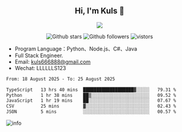 <h2 align="center"> Hi, I'm Kuls 👋 </h2>
<p align="center">
    <p align="center">
        <img src=" https://avatars.githubusercontent.com/u/42165104?s=460&u=5c7fbf0bce7d4b38a15a44676e6f64b529e47598&v=4"/>
    </p>
    <p align="center">
      <img src="https://img.shields.io/github/stars/hellokuls?style=social" alt="Github stars" />
      <img src="https://img.shields.io/github/followers/hellokuls?style=social" alt="Github followers" />
      <img src="https://visitor-badge.glitch.me/badge?page_id=hellokuls.readme" alt="vistors" />
    </p>
</p>

- Program Language：Python、Node.js、C#、Java
- Full Stack Engineer.
- Email: kuls666888@gmail.com
- Wechat: LLLLLLS123

<!--START_SECTION:waka-->

```txt
From: 18 August 2025 - To: 25 August 2025

TypeScript   13 hrs 40 mins  ███████████████████▓░░░░░   79.31 %
Python       1 hr 38 mins    ██▒░░░░░░░░░░░░░░░░░░░░░░   09.52 %
JavaScript   1 hr 19 mins    ██░░░░░░░░░░░░░░░░░░░░░░░   07.67 %
CSV          25 mins         ▓░░░░░░░░░░░░░░░░░░░░░░░░   02.43 %
JSON         5 mins          ░░░░░░░░░░░░░░░░░░░░░░░░░   00.57 %
```

<!--END_SECTION:waka-->

![info](https://github-readme-stats.vercel.app/api?username=hellokuls&show_icons=true&count_private=true&hide=prs&theme=default_repocard)


